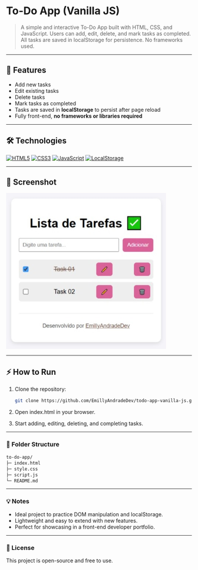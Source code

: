 # To-Do App (Vanilla JS)

> A simple and interactive To-Do App built with HTML, CSS, and JavaScript. Users can add, edit, delete, and mark tasks as completed. All tasks are saved in localStorage for persistence. No frameworks used.

---

## 🚀 Features

- Add new tasks
- Edit existing tasks
- Delete tasks
- Mark tasks as completed
- Tasks are saved in **localStorage** to persist after page reload
- Fully front-end, **no frameworks or libraries required**

---

## 🛠️ Technologies

[![HTML5](https://img.shields.io/badge/HTML5-E34F26?style=for-the-badge&logo=html5&logoColor=white)](https://developer.mozilla.org/en-US/docs/Web/HTML) 
[![CSS3](https://img.shields.io/badge/CSS3-1572B6?style=for-the-badge&logo=css3&logoColor=white)](https://developer.mozilla.org/en-US/docs/Web/CSS) 
[![JavaScript](https://img.shields.io/badge/JavaScript-F7DF1E?style=for-the-badge&logo=javascript&logoColor=black)](https://developer.mozilla.org/en-US/docs/Web/JavaScript) 
[![LocalStorage](https://img.shields.io/badge/LocalStorage-000000?style=for-the-badge&logo=google-chrome&logoColor=white)](https://developer.mozilla.org/en-US/docs/Web/API/Window/localStorage)


---

## 🎨 Screenshot

![Screenshot of To-Do App](screenshot02.jpeg) 

---

## ⚡ How to Run

1. Clone the repository:  
   ```bash
   git clone https://github.com/EmillyAndradeDev/todo-app-vanilla-js.git
   ```
2. Open index.html in your browser.

3. Start adding, editing, deleting, and completing tasks.

---

### 📂 Folder Structure

```
to-do-app/
├─ index.html
├─ style.css
├─ script.js
└─ README.md
```

---

### 💡 Notes

- Ideal project to practice DOM manipulation and localStorage.
- Lightweight and easy to extend with new features.
- Perfect for showcasing in a front-end developer portfolio.

___

### 📝 License

This project is open-source and free to use.


